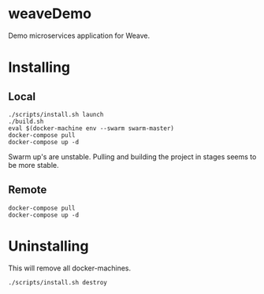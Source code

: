 # weaveDemo
Demo microservices application for Weave.


# Installing
## Local
```
./scripts/install.sh launch
./build.sh
eval $(docker-machine env --swarm swarm-master)
docker-compose pull
docker-compose up -d
```
Swarm up's are unstable. Pulling and building the project in stages seems to be more stable.

## Remote
```
docker-compose pull
docker-compose up -d
```

# Uninstalling
This will remove all docker-machines.
```
./scripts/install.sh destroy
```
